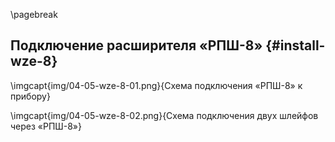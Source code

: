 \pagebreak

## Подключение расширителя «РПШ-8» {#install-wze-8}

\imgcapt{img/04-05-wze-8-01.png}{Схема подключения «РПШ-8» к прибору}

\imgcapt{img/04-05-wze-8-02.png}{Схема подключения двух шлейфов через «РПШ-8»}

